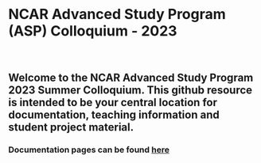 <br>

# NCAR Advanced Study Program (ASP) Colloquium - 2023

<br>

## Welcome to the NCAR Advanced Study Program 2023 Summer Colloquium. This github resource is intended to be your central location for documentation, teaching information and student project material. 
### Documentation pages can be found  [here](https://ncar.github.io/ASP-Colloquium-2023/README.html)






